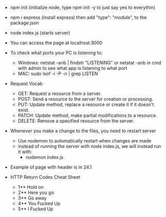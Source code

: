 - npm init (initialize node, type npm init -y to just say yes to everythin)
- npm i express (install express) then add "type": "module", to the package.json
- node index.js (starts server)
- You can access the page at localhost:3000
- To check what ports your PC is listening to:
    - Windows: netstat -anb | findstr "LISTENING" or netstat -anb in cmd with admin to see what app is listening to what port
    - MAC: sudo lsof -i -P -n | grep LISTEN
- Request Vocab
    - GET: Request a resource from a server.
    - POST: Send a resource to the server for creation or processing.
    - PUT: Update method, replace a resource or create it if it doesn't exist.
    - PATCH: Update method, make partial modifications to a resource.
    - DELETE: Remove a specified resource from the server.
- Whenever you make a change to the files, you need to restart server
    - Use nodemon to automatically restart when changes are made
    - instead of running the server with node index.js, we will instead run it with:
        -  nodemon index.js

- Example of page with header is in 24.1

- HTTP Return Codes Cheat Sheet
    - 1** Hold on
    - 2** Here you go
    - 3** Go away
    - 4** You Fucked Up
    - 5** I Fucked Up
